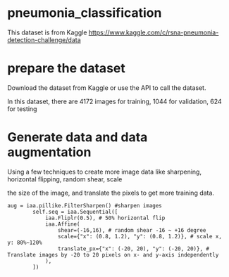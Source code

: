 # pneumonia_classification
This dataset is from Kaggle https://www.kaggle.com/c/rsna-pneumonia-detection-challenge/data

# prepare the dataset
Download the dataset from Kaggle or use the API to call the dataset.

In this dataset, there are 4172 images for training, 1044 for validation, 624 for testing

# Generate data and data augmentation 

Using a few techniques to create more image data like sharpening, horizontal flipping, random shear, scale

the size of the image, and translate the pixels to get more training data.

```
aug = iaa.pillike.FilterSharpen() #sharpen images
        self.seq = iaa.Sequential([
            iaa.Fliplr(0.5), # 50% horizontal flip
            iaa.Affine(
                shear=(-16,16), # random shear -16 ~ +16 degree
                scale={"x": (0.8, 1.2), "y": (0.8, 1.2)}, # scale x, y: 80%~120%
                translate_px={"x": (-20, 20), "y": (-20, 20)}, # Translate images by -20 to 20 pixels on x- and y-axis independently 
            ),
        ])
```


